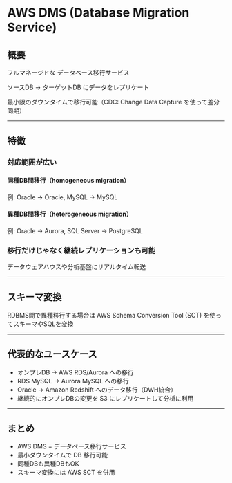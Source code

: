 # AWS DMS (Database Migration Service)

## 概要

フルマネージドな データベース移行サービス

ソースDB → ターゲットDB にデータをレプリケート

最小限のダウンタイムで移行可能（CDC: Change Data Capture を使って差分同期）

---

## 特徴

### 対応範囲が広い

#### 同種DB間移行（homogeneous migration）
例: Oracle → Oracle, MySQL → MySQL

#### 異種DB間移行（heterogeneous migration）
例: Oracle → Aurora, SQL Server → PostgreSQL

### 移行だけじゃなく継続レプリケーションも可能

データウェアハウスや分析基盤にリアルタイム転送

---

## スキーマ変換

RDBMS間で異種移行する場合は AWS Schema Conversion Tool (SCT) を使ってスキーマやSQLを変換

---

## 代表的なユースケース

- オンプレDB → AWS RDS/Aurora への移行
- RDS MySQL → Aurora MySQL への移行
- Oracle → Amazon Redshift へのデータ移行（DWH統合）
- 継続的にオンプレDBの変更を S3 にレプリケートして分析に利用

---

## まとめ

- AWS DMS = データベース移行サービス
- 最小ダウンタイムで DB 移行可能
- 同種DBも異種DBもOK
- スキーマ変換には AWS SCT を併用